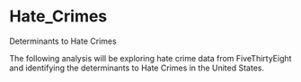 # Hate_Crimes
Determinants to Hate Crimes 

The following analysis will be exploring hate crime data from FiveThirtyEight and identifying the determinants to Hate Crimes in the United States. 
